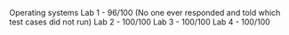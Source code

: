 Operating systems
Lab 1 - 96/100 (No one ever responded and told which test cases did not run)
Lab 2 - 100/100
Lab 3 - 100/100
Lab 4 - 100/100
